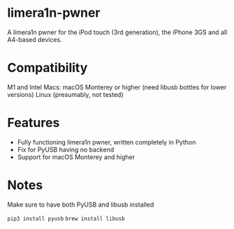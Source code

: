 # limera1n-pwner
A limera1n pwner for the iPod touch (3rd generation), the iPhone 3GS and all A4-based devices.

# Compatibility

M1 and Intel Macs: macOS Monterey or higher (need libusb bottles for lower versions)
Linux (presumably, not tested)

# Features

* Fully functioning limera1n pwner, written completely in Python
* Fix for PyUSB having no backend
* Support for macOS Monterey and higher

# Notes

Make sure to have both PyUSB and libusb installed

```pip3 install pyusb```
```brew install libusb```
